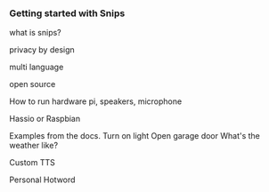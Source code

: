 ### Getting started with Snips

what is snips?

privacy by design

multi language 

open source

How to run 
hardware
pi, speakers, microphone

Hassio or Raspbian

Examples from the docs.
Turn on light
Open garage door
What's the weather like?


Custom TTS

Personal Hotword


